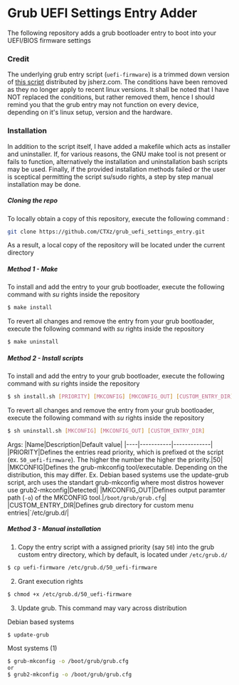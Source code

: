 # Grub UEFI Settings Entry Adder
The following repository adds a grub bootloader entry to boot into your UEFI/BIOS firmware settings

### Credit
The underlying grub entry script (`uefi-firmware`) is a trimmed down version of [this script](https://jsherz.com/centos/grub/grub2/bios/uefi/boot/2015/11/21/centos-uefi-firmware-option.html) distributed by jsherz.com. The conditions have been removed as they no longer apply to recent linux versions. It shall be noted that I have NOT replaced the conditions, but rather removed them, hence I should remind you that the grub entry may not function on every device, depending on it's linux setup, version and the hardware.

### Installation

In addition to the script itself, I have added a makefile which acts as installer and uninstaller. If, for various reasons, the GNU make tool is not present or fails to function, alternatively the installation and uninstallation bash scripts may be used. Finally, if the provided installation methods failed or the user is sceptical permitting the script su/sudo rights, a step by step manual installation may be done.

##### Cloning the repo
To locally obtain a copy of this repository, execute the following command :

```sh
git clone https://github.com/CTXz/grub_uefi_settings_entry.git 
```

As a result, a local copy of the repository will be located under the current directory

##### Method 1 - Make
To install and add the entry to your grub bootloader, execute the following command with _su_ rights inside the repository
```sh
$ make install
```

To revert all changes and remove the entry from your grub bootloader, execute the following command with _su_ rights inside the repository
```sh
$ make uninstall
```

##### Method 2 - Install scripts
To install and add the entry to your grub bootloader, execute the following command with _su_ rights inside the repository
```sh
$ sh install.sh [PRIORITY] [MKCONFIG] [MKCONFIG_OUT] [CUSTOM_ENTRY_DIR]
```

To revert all changes and remove the entry from your grub bootloader, execute the following command with _su_ rights inside the repository
```sh
$ sh uninstall.sh [MKCONFIG] [MKCONFIG_OUT] [CUSTOM_ENTRY_DIR]
```

Args:
|Name|Description|Default value|
|----|-----------|-------------|
|PRIORITY|Defines the entries read priority, which is prefixed ot the script (ex. `50_uefi-firmware`). The higher the number the higher the priority.|50|
|MKCONFIG|Defines the grub-mkconfig tool/executable. Depending on the distribution, this may differ. Ex. Debian based systems use the update-grub script, arch uses the standart grub-mkconfig where most distros however use grub2-mkconfig|Detected|
|MKCONFIG_OUT|Defines output paramter path (`-o`) of the MKCONFIG tool.|`/boot/grub/grub.cfg`|
|CUSTOM_ENTRY_DIR|Defines grub directory for custom menu entries|`/etc/grub.d/|

##### Method 3 - Manual installation
1. Copy the entry script with a assigned priority (say `50`) into the grub custom entry directory, which by default, is located under `/etc/grub.d/`
```sh
$ cp uefi-firmware /etc/grub.d/50_uefi-firmware
```

2. Grant execution rights
```sh
$ chmod +x /etc/grub.d/50_uefi-firmware
```

3. Update grub. This command may vary across distribution

Debian based systems
```sh
$ update-grub
```

Most systems (1)
```sh
$ grub-mkconfig -o /boot/grub/grub.cfg
or
$ grub2-mkconfig -o /boot/grub/grub.cfg
```
